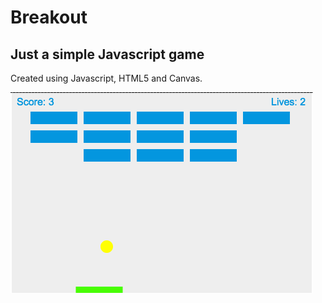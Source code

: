 Breakout
====

Just a simple Javascript game
-------------

Created using Javascript, HTML5 and Canvas.


![alt tag](https://raw.githubusercontent.com/DreamlineStudios/Breakout/master/screen1.png)
